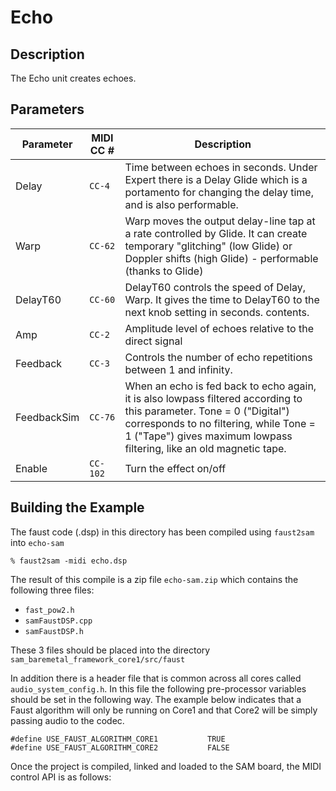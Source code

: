# Echo

## Description

The Echo unit creates echoes.

## Parameters

Parameter   | MIDI CC # | Description
------------|-----------|----------------------------------------------------------------------------------------------------------------------------------------------------------------------------------------------------------------------------------------
Delay       | `CC-4`    | Time between echoes in seconds. Under Expert there is a Delay Glide which is a portamento for changing the delay time, and is also performable.
Warp        | `CC-62`   | Warp moves the output delay-line tap at a rate controlled by Glide. It can create temporary "glitching" (low Glide) or Doppler shifts (high Glide) - performable (thanks to Glide)
DelayT60    | `CC-60`   | DelayT60 controls the speed of Delay, Warp. It gives the time to DelayT60 to the next knob setting in seconds. contents.
Amp         | `CC-2`    | Amplitude level of echoes relative to the direct signal
Feedback    | `CC-3`    | Controls the number of echo repetitions between 1 and infinity.
FeedbackSim | `CC-76`   | When an echo is fed back to echo again, it is also lowpass filtered according to this parameter. Tone = 0 ("Digital") corresponds to no filtering, while Tone = 1 ("Tape") gives maximum lowpass filtering, like an old magnetic tape.
Enable      | `CC-102`  | Turn the effect on/off                                                                                                              

## Building the Example

The faust code (.dsp) in this directory has been compiled using `faust2sam` into `echo-sam`

```
% faust2sam -midi echo.dsp
```

The result of this compile is a zip file `echo-sam.zip` which contains the following three files:

  - `fast_pow2.h`
  - `samFaustDSP.cpp`
  - `samFaustDSP.h`

These 3 files should be placed into the directory `sam_baremetal_framework_core1/src/faust`

In addition there is a header file that is common across all cores called `audio_system_config.h`. In this file the following pre-processor variables should be set in the following way. The example below indicates that a Faust algorithm will only be running on Core1 and that Core2 will be simply passing audio to the codec. 

```
#define USE_FAUST_ALGORITHM_CORE1           TRUE
#define USE_FAUST_ALGORITHM_CORE2           FALSE
```

Once the project is compiled, linked and loaded to the SAM board, the MIDI control API is as follows:


